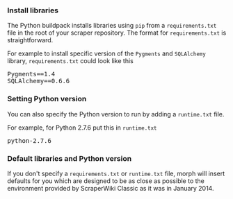 ### Install libraries

The Python buildpack installs libraries using `pip` from a `requirements.txt` file in the root of
your scraper repository. The format for `requirements.txt` is straightforward.

For example to install specific version of the `Pygments` and `SQLAlchemy` library, `requirements.txt`
could look like this
<pre>
Pygments==1.4
SQLAlchemy==0.6.6
</pre>

### Setting Python version

You can also specify the Python version to run by adding a `runtime.txt` file.

For example, for Python 2.7.6 put this in `runtime.txt`
<pre>
python-2.7.6
</pre>

### Default libraries and Python version

If you don't specify a `requirements.txt` or `runtime.txt` file, morph will insert defaults
for you which are designed to be as close as possible to the environment provided by ScraperWiki
Classic as it was in January 2014.
